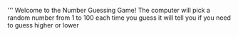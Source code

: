 ''' Welcome to the Number Guessing Game!
The computer will pick a random number from 1 to 100
each time you guess it will tell you if you need to guess higher or lower